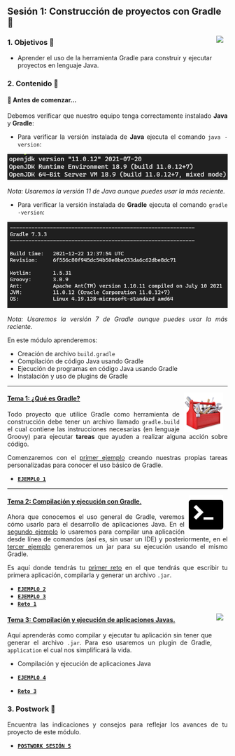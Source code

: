 ## Sesión 1: Construcción de proyectos con Gradle :elephant:

<img src="https://cdn.jsdelivr.net/gh/devicons/devicon/icons/gradle/gradle-plain.svg" align="right" height="120" hspace="10">

<div style="text-align: justify;">
 
### 1. Objetivos :dart:

- Aprender el uso de la herramienta Gradle para construir y ejecutar proyectos en lenguaje Java.

### 2. Contenido :blue_book:

#### 👀 Antes de comenzar...

Debemos verificar que nuestro equipo tenga correctamente instalado **Java** y **Gradle**:

- Para verificar la versión instalada de **Java** ejecuta el comando `java -version`:

<img src="../.github/assets/img/java-version.png" alt="Versión de Java" />

*Nota: Usaremos la versión 11 de Java aunque puedes usar la más reciente.*

- Para verificar la versión instalada de **Gradle** ejecuta el comando `gradle -version`:

<img src="../.github/assets/img/gradle-version.png" alt="Versión de Gradle" />

*Nota: Usaremos la versión 7 de Gradle aunque puedes usar la más reciente.*

En este módulo aprenderemos:
- Creación de archivo `build.gradle`
- Compilación de código Java usando Gradle
- Ejecución de programas en código Java usando Gradle
- Instalación y uso de plugins de Gradle


---

<img src=".github/assets/img/Build-Tools.jpg" align="right" height="90" hspace="10">

#### <ins>Tema 1: ¿Qué es Gradle?</ins>

Todo proyecto que utilice Gradle como herramienta de construcción debe tener un archivo llamado `gradle.build` el cual contiene las instrucciones necesarias (en lenguaje Groovy) para ejecutar **tareas** que ayuden a realizar alguna acción sobre código.

Comenzaremos con el [primer ejemplo](./Ejemplo-01) creando nuestras propias tareas personalizadas para conocer el uso básico de Gradle.

- [**`EJEMPLO 1`**](./Ejemplo-01)

---

<img src=".github/assets/img/command-line.jpg" align="right" height="90" hspace="10">

#### <ins>Tema 2: Compilación y ejecución con Gradle.</ins>

Ahora que conocemos el uso general de Gradle, veremos cómo usarlo para el desarrollo de aplicaciones Java. En el [segundo ejemplo](./Ejemplo-02) lo usaremos para compilar una aplicación desde línea de comandos (así es, sin usar un IDE) y posteriormente, en el [tercer ejemplo](./Ejemplo-03) generaremos un jar para su ejecución usando el mismo Gradle.

Es aquí donde tendrás tu [primer reto](./Reto-01) en el que tendrás que escribir tu primera aplicación, compilarla y generar un archivo `.jar`.

- [**`EJEMPLO 2`**](./Ejemplo-02)
- [**`EJEMPLO 3`**](./Ejemplo-03)
- [**`Reto 1`**](./Reto-01)


 <img src="https://cdn.jsdelivr.net/gh/devicons/devicon/icons/java/java-original.svg" align="right" height="90" hspace="10">

#### <ins>Tema 3: Compilación y ejecución de aplicaciones Javas.</ins>

Aquí aprenderás como compilar y ejecutar tu aplicación sin tener que generar el archivo `.jar`. Para eso usaremos un plugin de Gradle, `application` el cual nos simplificará la vida. 

- Compilación y ejecución de aplicaciones Java

- [**`EJEMPLO 4`**](./Ejemplo-04)
- [**`Reto 3`**](./Reto-03)

### 3. Postwork :memo:

Encuentra las indicaciones y consejos para reflejar los avances de tu proyecto de este módulo.
 
- [**`POSTWORK SESIÓN 5`**](./Postwork/)
  
<br/>

</div>

